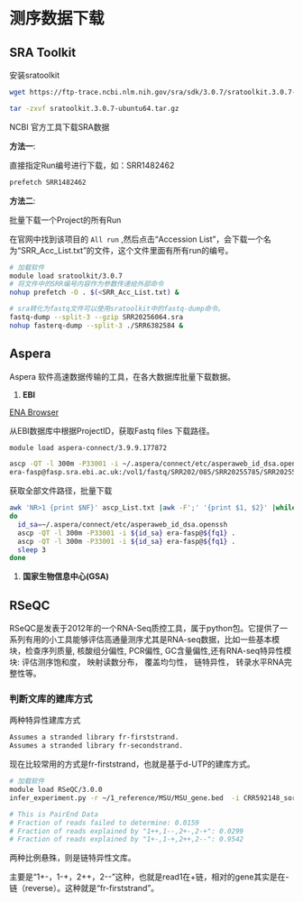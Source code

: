 # 测序数据下载

## SRA Toolkit

安装sratoolkit

```bash
wget https://ftp-trace.ncbi.nlm.nih.gov/sra/sdk/3.0.7/sratoolkit.3.0.7-ubuntu64.tar.gz

tar -zxvf sratoolkit.3.0.7-ubuntu64.tar.gz
```

NCBI 官方工具下载SRA数据

**方法一**:

直接指定Run编号进行下载，如：SRR1482462

```bash
prefetch SRR1482462
```

**方法二**:

批量下载一个Project的所有Run

在官网中找到该项目的 `All run` ,然后点击“Accession List”，会下载一个名为“SRR_Acc_List.txt”的文件，这个文件里面有所有run的编号。

```bash
# 加载软件
module load sratoolkit/3.0.7
# 将文件中的SRR编号内容作为参数传递给外部命令
nohup prefetch -O . $(<SRR_Acc_List.txt) &

# sra转化为fastq文件可以使用sratoolkit中的fastq-dump命令。
fastq-dump --split-3 --gzip SRR20256064.sra
nohup fasterq-dump --split-3 ./SRR6382584 &
```

## Aspera

Aspera 软件高速数据传输的工具，在各大数据库批量下载数据。

1. **EBI**

[ENA Browser](https://www.ebi.ac.uk/ena/browser/search)

从EBI数据库中根据ProjectID，获取Fastq files 下载路径。

```bash
module load aspera-connect/3.9.9.177872

ascp -QT -l 300m -P33001 -i ~/.aspera/connect/etc/asperaweb_id_dsa.openssh \
era-fasp@fasp.sra.ebi.ac.uk:/vol1/fastq/SRR202/085/SRR20255785/SRR20255785_1.fastq.gz
```

获取全部文件路径，批量下载

```bash
awk 'NR>1 {print $NF}' ascp_List.txt |awk -F';' '{print $1, $2}' |while read fq1 fq2
do
  id_sa=~/.aspera/connect/etc/asperaweb_id_dsa.openssh
  ascp -QT -l 300m -P33001 -i ${id_sa} era-fasp@${fq1} .
  ascp -QT -l 300m -P33001 -i ${id_sa} era-fasp@${fq1} .
  sleep 3
done
```

1. **国家生物信息中心(GSA)**

## RSeQC

RSeQC是发表于2012年的一个RNA-Seq质控工具，属于python包。它提供了一系列有用的小工具能够评估高通量测序尤其是RNA-seq数据，比如一些基本模块，检查序列质量, 核酸组分偏性, PCR偏性, GC含量偏性,还有RNA-seq特异性模块: 评估测序饱和度， 映射读数分布， 覆盖均匀性， 链特异性， 转录水平RNA完整性等。

### 判断文库的建库方式

两种特异性建库方式

```bash
Assumes a stranded library fr-firststrand.
Assumes a stranded library fr-secondstrand.
```

现在比较常用的方式是fr-firststrand，也就是基于d-UTP的建库方式。

```bash
# 加载软件
module load RSeQC/3.0.0
infer_experiment.py -r ~/1_reference/MSU/MSU_gene.bed  -i CRR592148_sorted.bam

# This is PairEnd Data
# Fraction of reads failed to determine: 0.0159
# Fraction of reads explained by "1++,1--,2+-,2-+": 0.0299
# Fraction of reads explained by "1+-,1-+,2++,2--": 0.9542
```

两种比例悬殊，则是链特异性文库。

主要是“1+-，1-+，2++，2--”这种，也就是read1在+链，相对的gene其实是在-链（reverse）。这种就是“fr-firststrand”。

